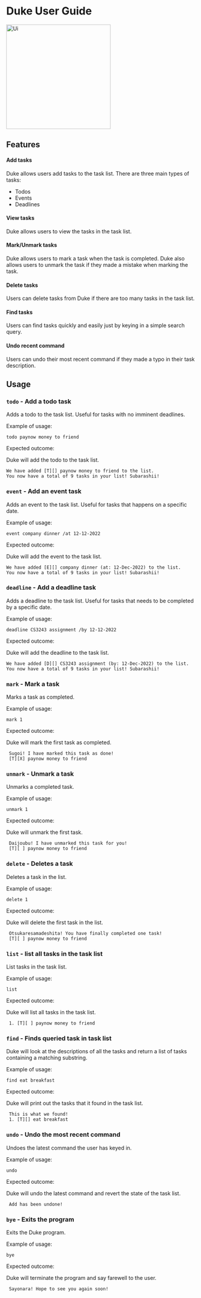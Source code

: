 # Duke User Guide
<img width="278" alt="Ui" src="https://user-images.githubusercontent.com/69782911/154522477-e967f1cc-4352-4db4-a1e4-4f62c222c137.png">


## Features
#### Add tasks 
Duke allows users add tasks to the task list. 
There are three main types of tasks: 
- Todos 
- Events 
- Deadlines 

#### View tasks
Duke allows users to view the tasks in the task list. 

#### Mark/Unmark tasks 
Duke allows users to mark a task when the task is completed. Duke also allows
users to unmark the task if they made a mistake when marking the task. 

#### Delete tasks 
Users can delete tasks from Duke if there are too many tasks in the task list. 

#### Find tasks 
Users can find tasks quickly and easily just by keying in a simple search query.

#### Undo recent command 
Users can undo their most recent command if they made a typo in their task description. 

## Usage 

### `todo` - Add a todo task

Adds a todo to the task list. Useful for tasks with no imminent deadlines. 

Example of usage: 

`todo paynow money to friend`

Expected outcome:

Duke will add the todo to the task list.

```
We have added [T][] paynow money to friend to the list.
You now have a total of 9 tasks in your list! Subarashii!
```

### `event` - Add an event task

Adds an event to the task list. Useful for tasks that happens on a specific date.

Example of usage:

`event company dinner /at 12-12-2022`

Expected outcome:

Duke will add the event to the task list.

```
We have added [E][] company dinner (at: 12-Dec-2022) to the list.
You now have a total of 9 tasks in your list! Subarashii!
```

### `deadline` - Add a deadline task

Adds a deadline to the task list. Useful for tasks that needs to be completed by a specific date.

Example of usage:

`deadline CS3243 assignment /by 12-12-2022`

Expected outcome:

Duke will add the deadline to the task list.

```
We have added [D][] CS3243 assignment (by: 12-Dec-2022) to the list.
You now have a total of 9 tasks in your list! Subarashii!
```

### `mark` - Mark a task

Marks a task as completed. 

Example of usage:

`mark 1`

Expected outcome:

Duke will mark the first task as completed.

```
 Sugoi! I have marked this task as done!
 [T][X] paynow money to friend
```

### `unmark` - Unmark a task

Unmarks a completed task.

Example of usage:

`unmark 1`

Expected outcome:

Duke will unmark the first task.

```
 Daijoubu! I have unmarked this task for you!
 [T][ ] paynow money to friend
```

### `delete` - Deletes a task

Deletes a task in the list.

Example of usage:

`delete 1`

Expected outcome:

Duke will delete the first task in the list.

```
 Otsukaresamadeshita! You have finally completed one task!
 [T][ ] paynow money to friend
```


### `list` - list all tasks in the task list

List tasks in the task list.

Example of usage:

`list`

Expected outcome:

Duke will list all tasks in the task list. 

```
 1. [T][ ] paynow money to friend
```

### `find` - Finds queried task in task list

Duke will look at the descriptions of all the tasks and return a list of tasks 
containing a matching substring.

Example of usage:

`find eat breakfast`

Expected outcome:

Duke will print out the tasks that it found in the task list.

```
 This is what we found!
 1. [T][] eat breakfast
```



### `undo` - Undo the most recent command

Undoes the latest command the user has keyed in.

Example of usage:

`undo`

Expected outcome:

Duke will undo the latest command and revert the state of the task list.

```
 Add has been undone!
```

### `bye` - Exits the program

Exits the Duke program.

Example of usage:

`bye`

Expected outcome:

Duke will terminate the program and say farewell to the user.

```
 Sayonara! Hope to see you again soon!
```










